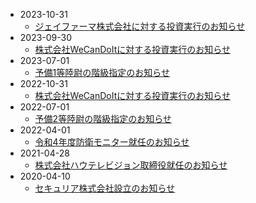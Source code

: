 * 2023-10-31
  * [ジェイファーマ株式会社に対する投資実行のお知らせ](./2023-10-05.md)
* 2023-09-30
  * [株式会社WeCanDoItに対する投資実行のお知らせ](./2023-09-30.md)
* 2023-07-01
  * [予備1等陸尉の階級指定のお知らせ](./2023-07-01.md)
* 2022-10-31
  * [株式会社WeCanDoItに対する投資実行のお知らせ](./2022-10-31.md)
* 2022-07-01
  * [予備2等陸尉の階級指定のお知らせ](./2022-07-01.md)
* 2022-04-01
  * [令和4年度防衛モニター就任のお知らせ](./2022-04-01.md)
* 2021-04-28
  * [株式会社ハウテレビジョン取締役就任のお知らせ](./2021-04-28.md)
* 2020-04-10
  * [セキュリア株式会社設立のお知らせ](./2020-04-10.md)
